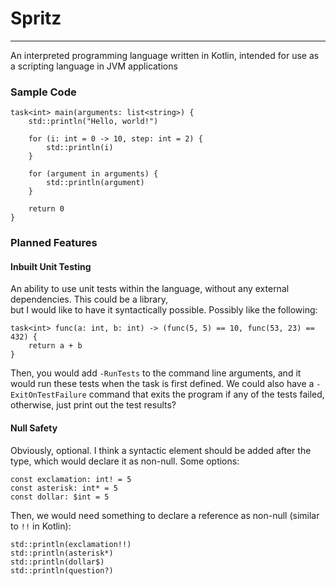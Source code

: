 <div style="alignment: center">

# Spritz
<hr/>
An interpreted programming language written in Kotlin, intended for use as a scripting language in JVM applications
</div>

### Sample Code

```
task<int> main(arguments: list<string>) {
    std::println("Hello, world!")
    
    for (i: int = 0 -> 10, step: int = 2) {
        std::println(i)
    }
    
    for (argument in arguments) {
        std::println(argument)
    }
    
    return 0
}
```

### Planned Features
#### Inbuilt Unit Testing
An ability to use unit tests within the language, without any external dependencies.
This could be a library, <br> but I would like to have it syntactically possible.
Possibly like the following:

```
task<int> func(a: int, b: int) -> (func(5, 5) == 10, func(53, 23) == 432) {
    return a + b
}
```

Then, you would add `-RunTests` to the command line arguments, and it would run these tests when
the task is first defined. We could also have a `-ExitOnTestFailure` command that exits the program
if any of the tests failed, otherwise, just print out the test results?

#### Null Safety
Obviously, optional. I think a syntactic element should be added after the type, which would declare
it as non-null. Some options:

```
const exclamation: int! = 5
const asterisk: int* = 5
const dollar: $int = 5 
```

Then, we would need something to declare a reference as non-null (similar to `!!` in Kotlin):

```
std::println(exclamation!!)
std::println(asterisk*)
std::println(dollar$)
std::println(question?)
```
